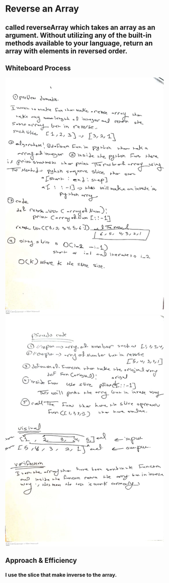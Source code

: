 # Reverse an Array
 ## called reverseArray which takes an array as an argument. Without utilizing any of the built-in methods available to your language, return an array with elements in reversed order.

## Whiteboard Process
![A array-reverse1 image](array-reverse1.jpeg)
![A array-reverse2 image](array-reverse2.jpeg)

## Approach & Efficiency
 ### I  use the slice that make inverse to the array.
